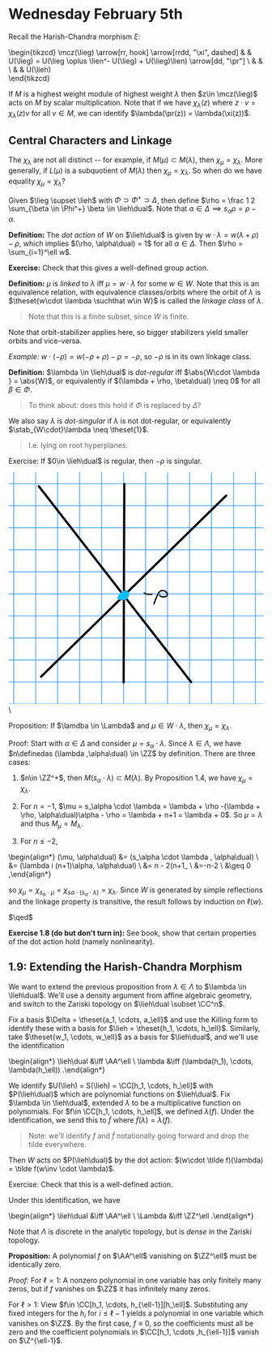 # Wednesday February 5th

Recall the Harish-Chandra morphism $\xi$:

\begin{tikzcd}
\mcz(\lieg) \arrow[rr, hook] \arrow[rrdd, "\xi", dashed] &  & U(\lieg) = U(\lieg \oplus \lien^- U(\lieg) + U(\lieg)\lien) \arrow[dd, "\pr"] \\
                                                         &  &                                                                               \\
                                                         &  & U(\lieh)                                                                     
\end{tikzcd}

If $M$ is a highest weight module of highest weight $\lambda$ then $z\in \mcz(\lieg)$ acts on $M$ by scalar multiplication.
Note that if we have $\chi_\lambda(z)$ where $z\cdot v = \chi_\lambda(z) v$ for all $v\in M$, we can identify $\lambda(\pr(z)) = \lambda(\xi(z))$.

## Central Characters and Linkage

The $\chi_\lambda$ are not all distinct -- for example, if $M(\mu) \subset M(\lambda)$, then $\chi_\mu = \chi_\lambda$.
More generally, if $L(\mu)$ is a subquotient of $M(\lambda)$ then $\chi_\mu = \chi_\lambda$.
So when do we have equality $\chi_\mu = \chi_\lambda$?

Given $\lieg \supset \lieh$ with $\Phi \supset \Phi^+ \supset \Delta$, then define $\rho = \frac 1 2 \sum_{\beta \in \Phi^+} \beta \in \lieh\dual$.
Note that $\alpha \in \Delta \implies s_\alpha \rho = \rho - \alpha$.

**Definition:**
The *dot action* of $W$ on $\lieh\dual$ is given by $w\cdot \lambda = w(\lambda + \rho) - \rho$, which implies $(\rho, \alpha\dual) = 1$ for all $\alpha \in \Delta$.
Then $\rho = \sum_{i=1}^\ell w$.

**Exercise:** 
Check that this gives a well-defined group action.

**Definition:**
$\mu$ is *linked* to $\lambda$ iff $\mu = w\cdot \lambda$ for some $w\in W$.
Note that this is an equivalence relation, with equivalence classes/orbits where the orbit of $\lambda$ is $\theset{w\cdot \lambda \suchthat w\in W}$ is called the *linkage class* of $\lambda$.

> Note that this is a finite subset, since $W$ is finite.

Note that orbit-stabilizer applies here, so bigger stabilizers yield smaller orbits and vice-versa.

*Example:*
$w\cdot (-\rho) = w(-\rho + \rho) - \rho = -\rho$, so $-\rho$ is in its own linkage class.

**Definition:**
$\lambda \in \lieh\dual$ is *dot-regular* iff $\abs{W\cdot \lambda } = \abs{W}$, or equivalently if $(\lambda + \rho, \beta\dual) \neq 0$ for all $\beta \in \Phi$.

> To think about: does this hold if $\Phi$ is replaced by $\Delta$?

We also say $\lambda$ is *dot-singular* if $\lambda$ is not dot-regular, or equivalently $\stab_{W\cdot}\lambda \neq \theset{1}$.

> I.e. lying on root hyperplanes.

Exercise:
If $0\in \lieh\dual$ is regular, then $-\rho$ is singular.

![Image](figures/2020-02-05-09:26.png)\

Proposition:
If $\lamdba \in \Lambda$ and $\mu \in W\cdot \lambda$, then $\chi_\mu = \chi_\lambda$.

Proof:
Start with $\alpha \in \Delta$ and consider $\mu = s_\alpha \cdot \lambda$.
Since $\lambda \in \Lambda$, we have $n\definedas (\lambda ,\alpha\dual) \in \ZZ$ by definition.
There are three cases:

1. $n\in \ZZ^+$, then $M(s_\alpha \cdot \lambda) \subset M(\lambda)$.
  By Proposition 1.4, we have $\chi_\mu =\chi_\lambda$.

2. For $n=-1$, $\mu = s_\alpha \cdot \lambda = \lambda + \rho -(\lambda + \rho, \alpha\dual)\alpha - \rho = \lambda + n+1 = \lambda + 0$.
  So $\mu = \lambda$ and thus $M_\mu = M_\lambda$.

3. For $n\leq -2$, 

\begin{align*}
(\mu, \alpha\dual) 
&= (s_\alpha \cdot \lambda , \alpha\dual) \\
&= (\lambda i (n+1)\alpha, \alpha\dual) \\
&= n - 2(n+1_ \\
&=-n-2 \\
&\geq 0
,\end{align*}
  
  so $\chi_\mu = \chi_{s_\alpha \cdot \mu} = \chi_{s\alpha \cdot (s_\alpha \cdot \lambda)} = \chi_\lambda$.
  Since $W$ is generated by simple reflections and the linkage property is transitive, the result follows by induction on $\ell(w)$.

$\qed$

**Exercise 1.8 (do but don't turn in):**
See book, show that certain properties of the dot action hold (namely nonlinearity).

## 1.9: Extending the Harish-Chandra Morphism

We want to extend the previous proposition from $\lambda \in \Lambda$ to $\lambda \in \lieh\dual$.
We'll use a density argument from affine algebraic geometry, and switch to the Zariski topology on $\lieh\dual \subset \CC^n$.

Fix a basis $\Delta = \theset{a_1, \cdots, a_\ell}$ and use the Killing form to identify these with a basis for $\lieh = \theset{h_1, \cdots, h_\ell}$.
Similarly, take $\theset{w_1, \cdots, w_\ell}$ as a basis for $\lieh\dual$, and we'll use the identification

\begin{align*}
\lieh\dual &\iff \AA^\ell \\
\lambda &\iff (\lambda(h_1), \cdots, \lambda(h_\ell))
.\end{align*}

We identify $U(\lieh) = S(\lieh) = \CC[h_1, \cdots, h_\ell]$ with $P(\lieh\dual)$ which are polynomial functions on $\lieh\dual$.
Fix $\lambda \in \lieh\dual$, extended $\lambda$ to be a multiplicative function on polynomials.
For $f\in \CC[h_1, \cdots, h_\ell]$, we defined $\lambda(f)$.
Under the identification, we send this to $\tilde f$ where $\tilde f(\lambda) = \lambda(f)$.

> Note: we'll identify $f$ and $\tilde f$ notationally going forward and drop the tilde everywhere.

Then $W$ acts on $P(\lieh\dual)$ by the dot action: $(w\cdot \tilde f)(\lambda) = \tilde f(w\inv \cdot \lambda)$.

Exercise:
Check that this is a well-defined action.

Under this identification, we have

\begin{align*}
\lieh\dual &\iff \AA^\ell \\
\Lambda &\iff \ZZ^\ell
.\end{align*}

Note that $\Lambda$ is discrete in the analytic topology, but is *dense* in the Zariski topology.

**Proposition:**
A polynomial $f$ on $\AA^\ell$ vanishing on $\ZZ^\ell$ must be identically zero.

*Proof:*
For $\ell = 1$: 
A nonzero polynomial in one variable has only finitely many zeros, but if $f$ vanishes on $\ZZ$ it has infinitely many zeros.

For $\ell > 1$:
View $f\in \CC[h_1, \cdots, h_{\ell-1}][h_\ell]$.
Substituting any fixed integers for the $h_i$ for $i\leq \ell - 1$ yields a polynomial in one variable which vanishes on $\ZZ$.
By the first case, $f \equiv 0$, so the coefficients must all be zero and the coefficient polynomials in $\CC[h_1, \cdots ,h_{\ell-1}]$ vanish on $\Z^{\ell-1}$.
